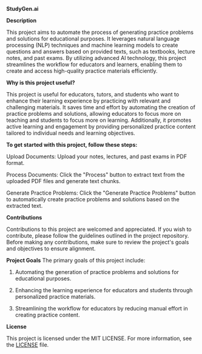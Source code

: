 **StudyGen.ai**

**Description**

This project aims to automate the process of generating practice problems and solutions for educational purposes. It leverages natural language processing (NLP) techniques and machine learning models to create questions and answers based on provided texts, such as textbooks, lecture notes, and past exams. By utilizing advanced AI technology, this project streamlines the workflow for educators and learners, enabling them to create and access high-quality practice materials efficiently.

**Why is this project useful?**

This project is useful for educators, tutors, and students who want to enhance their learning experience by practicing with relevant and challenging materials. It saves time and effort by automating the creation of practice problems and solutions, allowing educators to focus more on teaching and students to focus more on learning. Additionally, it promotes active learning and engagement by providing personalized practice content tailored to individual needs and learning objectives.

**To get started with this project, follow these steps:**

Upload Documents: Upload your notes, lectures, and past exams in PDF format.

Process Documents: Click the "Process" button to extract text from the uploaded PDF files and generate text chunks.

Generate Practice Problems: Click the "Generate Practice Problems" button to automatically create practice problems and solutions based on the extracted text.

**Contributions**

Contributions to this project are welcomed and appreciated. If you wish to contribute, please follow the guidelines outlined in the project repository. Before making any contributions, make sure to review the project's goals and objectives to ensure alignment.

**Project Goals**
The primary goals of this project include:

1. Automating the generation of practice problems and solutions for educational purposes.

2. Enhancing the learning experience for educators and students through personalized practice materials.

3. Streamlining the workflow for educators by reducing manual effort in creating practice content.

**License**

This project is licensed under the MIT LICENSE. For more information, see the [LICENSE](https://github.com/brandonwong10/StudyGen.ai/blob/main/LICENSE.txt) file.

